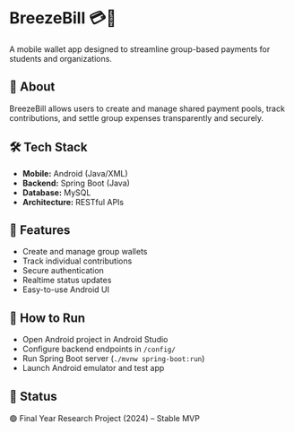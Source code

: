 # BreezeBill 💳📲
A mobile wallet app designed to streamline group-based payments for students and organizations.

## 📖 About
BreezeBill allows users to create and manage shared payment pools, track contributions, and settle group expenses transparently and securely.

## 🛠 Tech Stack
- **Mobile:** Android (Java/XML)
- **Backend:** Spring Boot (Java)
- **Database:** MySQL
- **Architecture:** RESTful APIs

## 🎯 Features
- Create and manage group wallets
- Track individual contributions
- Secure authentication
- Realtime status updates
- Easy-to-use Android UI

## 🔧 How to Run
- Open Android project in Android Studio  
- Configure backend endpoints in `/config/`  
- Run Spring Boot server (`./mvnw spring-boot:run`)  
- Launch Android emulator and test app  

## 🚀 Status
🟢 Final Year Research Project (2024) – Stable MVP

